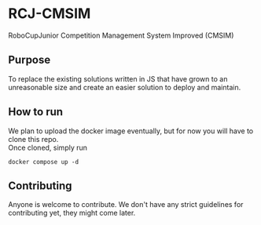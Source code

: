 # RCJ-CMSIM
RoboCupJunior Competition Management System Improved (CMSIM) 


## Purpose
To replace the existing solutions written in JS that have grown to an unreasonable size and create an easier
solution to deploy and maintain.


## How to run
We plan to upload the docker image eventually, but for now you will have to clone this repo.  
Once cloned, simply run 
```
docker compose up -d
```

## Contributing
Anyone is welcome to contribute. We don't have any strict guidelines for contributing yet, they might come later.
